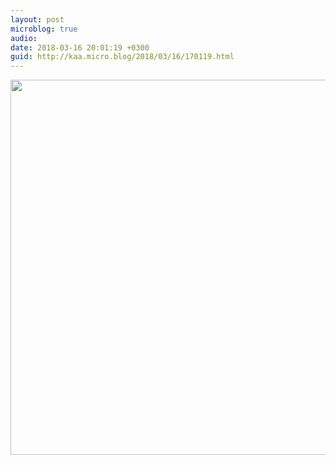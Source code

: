 ```yaml
---
layout: post
microblog: true
audio: 
date: 2018-03-16 20:01:19 +0300
guid: http://kaa.micro.blog/2018/03/16/170119.html
---
```



<img src="http://www.kaa.bz/uploads/2018/84313b52c2.jpg" width="600" height="600" />
